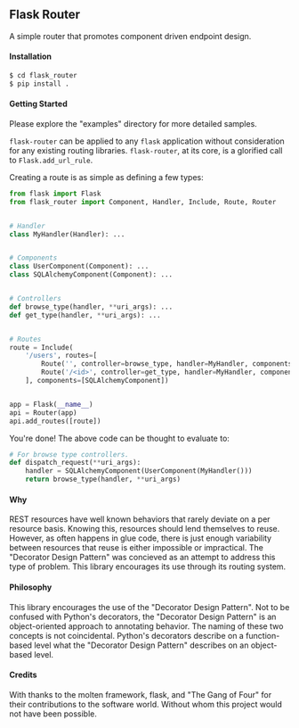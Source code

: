 ## Flask Router

A simple router that promotes component driven endpoint design.

#### Installation

```bash
$ cd flask_router
$ pip install .
```

#### Getting Started

Please explore the "examples" directory for more detailed samples.

`flask-router` can be applied to any `flask` application without consideration for any existing routing libraries.  `flask-router`, at its core, is a glorified call to `Flask.add_url_rule`.

Creating a route is as simple as defining a few types:

```python
from flask import Flask
from flask_router import Component, Handler, Include, Route, Router


# Handler
class MyHandler(Handler): ...


# Components
class UserComponent(Component): ...
class SQLAlchemyComponent(Component): ...


# Controllers
def browse_type(handler, **uri_args): ...
def get_type(handler, **uri_args): ...


# Routes
route = Include(
    '/users', routes=[
        Route('', controller=browse_type, handler=MyHandler, components=[UserComponent]),
        Route('/<id>', controller=get_type, handler=MyHandler, components=[UserComponent]),
    ], components=[SQLAlchemyComponent])


app = Flask(__name__)
api = Router(app)
api.add_routes([route])
```

You're done!  The above code can be thought to evaluate to:

```python
# For browse type controllers.
def dispatch_request(**uri_args):
    handler = SQLAlchemyComponent(UserComponent(MyHandler()))
    return browse_type(handler, **uri_args)
```

#### Why

REST resources have well known behaviors that rarely deviate on a per resource basis.  Knowing this, resources should lend themselves to reuse.  However, as often happens in glue code, there is just enough variability between resources that reuse is either impossible or impractical.  The "Decorator Design Pattern" was concieved as an attempt to address this type of problem.  This library encourages its use through its routing system.

#### Philosophy

This library encourages the use of the "Decorator Design Pattern".  Not to be confused with Python's decorators, the "Decorator Design Pattern" is an object-oriented approach to annotating behavior.  The naming of these two concepts is not coincidental.  Python's decorators describe on a function-based level what the "Decorator Design Pattern" describes on an object-based level.

#### Credits

With thanks to the molten framework, flask, and "The Gang of Four" for their contributions to the software world.  Without whom this project would not have been possible.
